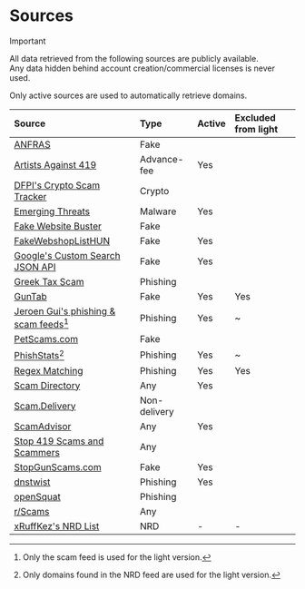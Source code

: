 # Sources

> [!IMPORTANT]
All data retrieved from the following sources are publicly available.<br>
Any data hidden behind account creation/commercial licenses is never used.

Only active sources are used to automatically retrieve domains.

| Source | Type | Active | Excluded from light |
|:--- |:--- |:--- |:--- |
| [ANFRAS](https://anfras.com/fakeshops/) | Fake | | |
| [Artists Against 419](https://db.aa419.org/fakebankslist.php) | Advance-fee | Yes | |
| [DFPI's Crypto Scam Tracker](https://dfpi.ca.gov/crypto-scams/) | Crypto | | |
| [Emerging Threats](https://rules.emergingthreats.net/) | Malware | Yes | |
| [Fake Website Buster](https://fakewebsitebuster.com/) | Fake | | |
| [FakeWebshopListHUN](https://github.com/FakesiteListHUN/FakeWebshopListHUN) | Fake | Yes | |
| [Google's Custom Search JSON API](https://developers.google.com/custom-search/v1/introduction) | Fake | Yes | |
| [Greek Tax Scam](https://github.com/hagezi/dns-blocklists/issues/4191) | Phishing | | |
| [GunTab](https://www.guntab.com/scam-websites) | Fake | Yes | Yes |
| [Jeroen Gui's phishing & scam feeds](https://jeroengui.be/anti-phishing-project/)[^1] | Phishing | Yes | ~ |
| [PetScams.com](https://petscams.com/) | Fake | | |
| [PhishStats](https://phishstats.info/)[^2] | Phishing | Yes | ~ |
| [Regex Matching](https://github.com/jarelllama/Scam-Blocklist/blob/main/config/phishing_targets.csv) | Phishing | Yes | Yes |
| [Scam Directory](https://scam.directory/) | Any | Yes | |
| [Scam.Delivery](https://scam.delivery/) | Non-delivery | | |
| [ScamAdvisor](https://www.scamadviser.com/) | Any | Yes | |
| [Stop 419 Scams and Scammers](https://www.stop419scams.com/) | Any | | |
| [StopGunScams.com](https://stopgunscams.com/) | Fake | Yes | |
| [dnstwist](https://github.com/elceef/dnstwist) | Phishing | Yes | |
| [openSquat](https://github.com/atenreiro/opensquat) | Phishing | | |
| [r/Scams](https://www.reddit.com/r/Scams/) | Any | | |
| [xRuffKez's NRD List](https://github.com/xRuffKez/NRD) | NRD | - | - |

[^1]: Only the scam feed is used for the light version.
[^2]: Only domains found in the NRD feed are used for the light version.
